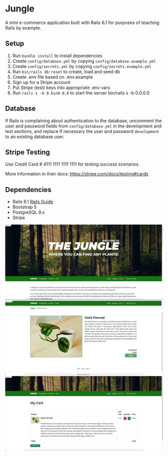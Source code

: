 # Jungle

A mini e-commerce application built with Rails 6.1 for purposes of teaching Rails by example.

## Setup

1. Run `bundle install` to install dependencies
2. Create `config/database.yml` by copying `config/database.example.yml`
3. Create `config/secrets.yml` by copying `config/secrets.example.yml`
4. Run `bin/rails db:reset` to create, load and seed db
5. Create .env file based on .env.example
6. Sign up for a Stripe account
7. Put Stripe (test) keys into appropriate .env vars
8. Run `rails s -b 0.bin0.0.0` to start the server
bin/rails s -b 0.0.0.0

## Database

If Rails is complaining about authentication to the database, uncomment the user and password fields from `config/database.yml` in the development and test sections, and replace if necessary the user and password `development` to an existing database user.

## Stripe Testing

Use Credit Card # 4111 1111 1111 1111 for testing success scenarios.

More information in their docs: <https://stripe.com/docs/testing#cards>

## Dependencies

- Rails 6.1 [Rails Guide](http://guides.rubyonrails.org/v6.1/)
- Bootstrap 5
- PostgreSQL 9.x
- Stripe


![Home Page](https://github.com/RorySchof/Jungle_App/blob/master/Screenshot%202023-11-16%20at%2012.05.56%20AM.png?raw=true)
![Purchase Page](https://github.com/RorySchof/Jungle_App/blob/master/Screenshot%202023-11-16%20at%2012.07.00%20AM.png?raw=true)
![Cart](https://github.com/RorySchof/Jungle_App/blob/master/Screenshot%202023-11-16%20at%2012.07.31%20AM.png?raw=true)
